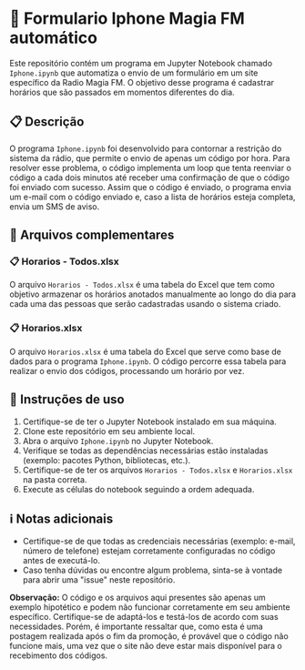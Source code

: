# 📱 Formulario Iphone Magia FM automático

Este repositório contém um programa em Jupyter Notebook chamado `Iphone.ipynb` que automatiza o envio de um formulário em um site específico da Radio Magia FM. O objetivo desse programa é cadastrar horários que são passados em momentos diferentes do dia.

## 📋 Descrição

O programa `Iphone.ipynb` foi desenvolvido para contornar a restrição do sistema da rádio, que permite o envio de apenas um código por hora. Para resolver esse problema, o código implementa um loop que tenta reenviar o código a cada dois minutos até receber uma confirmação de que o código foi enviado com sucesso. Assim que o código é enviado, o programa envia um e-mail com o código enviado e, caso a lista de horários esteja completa, envia um SMS de aviso.

## 📂 Arquivos complementares

### 📋 Horarios - Todos.xlsx

O arquivo `Horarios - Todos.xlsx` é uma tabela do Excel que tem como objetivo armazenar os horários anotados manualmente ao longo do dia para cada uma das pessoas que serão cadastradas usando o sistema criado.

### 📋 Horarios.xlsx

O arquivo `Horarios.xlsx` é uma tabela do Excel que serve como base de dados para o programa `Iphone.ipynb`. O código percorre essa tabela para realizar o envio dos códigos, processando um horário por vez.

## 🔧 Instruções de uso

1. Certifique-se de ter o Jupyter Notebook instalado em sua máquina.
2. Clone este repositório em seu ambiente local.
3. Abra o arquivo `Iphone.ipynb` no Jupyter Notebook.
4. Verifique se todas as dependências necessárias estão instaladas (exemplo: pacotes Python, bibliotecas, etc.).
5. Certifique-se de ter os arquivos `Horarios - Todos.xlsx` e `Horarios.xlsx` na pasta correta.
6. Execute as células do notebook seguindo a ordem adequada.

## ℹ️ Notas adicionais

- Certifique-se de que todas as credenciais necessárias (exemplo: e-mail, número de telefone) estejam corretamente configuradas no código antes de executá-lo.
- Caso tenha dúvidas ou encontre algum problema, sinta-se à vontade para abrir uma "issue" neste repositório.

**Observação:** O código e os arquivos aqui presentes são apenas um exemplo hipotético e podem não funcionar corretamente em seu ambiente específico. Certifique-se de adaptá-los e testá-los de acordo com suas necessidades. Porém, é importante ressaltar que, como esta é uma postagem realizada após o fim da promoção, é provável que o código não funcione mais, uma vez que o site não deve estar mais disponível para o recebimento dos códigos.
